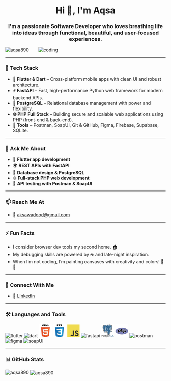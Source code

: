 <h1 align="center">Hi 👋, I'm Aqsa</h1>
<h3 align="center">I'm a passionate Software Developer who loves breathing life into ideas through functional, beautiful, and user-focused experiences.</h3>

<img align="right" alt="coding" width="400" src="https://i.pinimg.com/originals/e7/26/c7/e726c74ac081eed50feee1433d12c998.gif" >

<p align="left"> <img src="https://komarev.com/ghpvc/?username=aqsa890&label=Profile%20views&color=0e75b6&style=flat" alt="aqsa890" /> </p>

---

### 🚀 Tech Stack

- **💙 Flutter & Dart** – Cross-platform mobile apps with clean UI and robust architecture.
- **⚡ FastAPI** – Fast, high-performance Python web framework for modern backend APIs.
- **🐘 PostgreSQL** – Relational database management with power and flexibility.
- **🌐 PHP Full Stack** – Building secure and scalable web applications using PHP (front-end & back-end).
- **🧰 Tools** – Postman, SoapUI, Git & GitHub, Figma, Firebase, Supabase, SQLite.

---

### 💬 Ask Me About
- 📱 **Flutter app development**
- 🌍 **REST APIs with FastAPI**
- 💾 **Database design & PostgreSQL**
- 🌐 **Full-stack PHP web development**
- 🧪 **API testing with Postman & SoapUI**

---

### 📫 Reach Me At
- 📧 [aksawadood@gmail.com](mailto:aksawadood@gmail.com)

---

### ⚡ Fun Facts
- I consider browser dev tools my second home. 🏠
- My debugging skills are powered by ☕ and late-night inspiration.
- When I’m not coding, I’m painting canvases with creativity and colors! 🎨✨

---

### 🤝 Connect With Me
- 💼 [LinkedIn](https://www.linkedin.com/in/~-aqsa-3149782a2)

---

### 🛠 Languages and Tools

<p align="left">
  <img src="https://www.vectorlogo.zone/logos/flutterio/flutterio-icon.svg" alt="flutter" width="40" height="40"/>
  <img src="https://www.vectorlogo.zone/logos/dartlang/dartlang-icon.svg" alt="dart" width="40" height="40"/>
  <img src="https://raw.githubusercontent.com/devicons/devicon/master/icons/html5/html5-original-wordmark.svg" alt="html5" width="40" height="40"/>
  <img src="https://raw.githubusercontent.com/devicons/devicon/master/icons/css3/css3-original-wordmark.svg" alt="css3" width="40" height="40"/>
  <img src="https://raw.githubusercontent.com/devicons/devicon/master/icons/javascript/javascript-original.svg" alt="javascript" width="40" height="40"/>
  <img src="https://www.vectorlogo.zone/logos/fastapi/fastapi-icon.svg" alt="fastapi" width="40" height="40"/>
  <img src="https://raw.githubusercontent.com/devicons/devicon/master/icons/postgresql/postgresql-original-wordmark.svg" alt="postgresql" width="40" height="40"/>
  <img src="https://raw.githubusercontent.com/devicons/devicon/master/icons/php/php-original.svg" alt="php" width="40" height="40"/>
  <img src="https://www.vectorlogo.zone/logos/getpostman/getpostman-icon.svg" alt="postman" width="40" height="40"/>
  <img src="https://www.vectorlogo.zone/logos/figma/figma-icon.svg" alt="figma" width="40" height="40"/>
  <img src="https://seeklogo.com/images/S/soap-ui-logo-6DC74708CA-seeklogo.com.png" alt="soapUI" width="40" height="40"/>
</p>

---

### 📊 GitHub Stats

<p><img align="left" src="https://github-readme-stats.vercel.app/api/top-langs?username=aqsa890&show_icons=true&locale=en&layout=compact" alt="aqsa890" /></p>

<p>&nbsp;<img align="center" src="https://github-readme-stats.vercel.app/api?username=aqsa890&show_icons=true&locale=en" alt="aqsa890" /></p>
